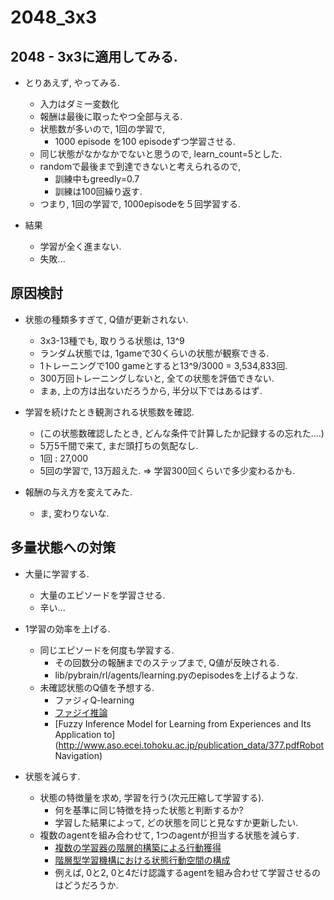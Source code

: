 2048_3x3
===========================

## 2048 - 3x3に適用してみる.
+ とりあえず, やってみる.
  + 入力はダミー変数化
  + 報酬は最後に取ったやつ全部与える.
  + 状態数が多いので, 1回の学習で,
    + 1000 episode を100 episodeずつ学習させる.
  + 同じ状態がなかなかでないと思うので, learn_count=5とした.
  + randomで最後まで到達できないと考えられるので,
    + 訓練中もgreedly=0.7
    + 訓練は100回繰り返す.
  + つまり, 1回の学習で, 1000episodeを５回学習する.

+ 結果
  + 学習が全く進まない.
  + 失敗...

## 原因検討
+ 状態の種類多すぎて, Q値が更新されない.
  + 3x3-13種でも, 取りうる状態は, 13^9
  + ランダム状態では, 1gameで30くらいの状態が観察できる.
  + 1トレーニングで100 gameとすると13^9/3000 = 3,534,833回.
  + 300万回トレーニングしないと, 全ての状態を評価できない.
  + まぁ, 上の方は出ないだろうから, 半分以下ではあるはず.

+ 学習を続けたとき観測される状態数を確認.
  + (この状態数確認したとき, どんな条件で計算したか記録するの忘れた....)
  + 5万5千間で来て, まだ頭打ちの気配なし.
  + 1回 : 27,000
  + 5回の学習で, 13万超えた.
    => 学習300回くらいで多少変わるかも.

+ 報酬の与え方を変えてみた.
  + ま, 変わりないな.


##  多量状態への対策
+ 大量に学習する.
  + 大量のエピソードを学習させる.
  + 辛い... 

+ 1学習の効率を上げる.
  + 同じエピソードを何度も学習する.
    + その回数分の報酬までのステップまで, Q値が反映される.
    + lib/pybrain/rl/agents/learning.pyのepisodesを上げるような.
  + 未確認状態のQ値を予想する.
    + ファジィQ-learning
    + [ファジイ推論](http://www.sist.ac.jp/~kanakubo/research/reasoning_kr/fuzzy.html)
    + [Fuzzy Inference Model for Learning from Experiences and Its Application to](http://www.aso.ecei.tohoku.ac.jp/publication_data/377.pdfRobot Navigation)

+ 状態を減らす.
  + 状態の特徴量を求め, 学習を行う(次元圧縮して学習する).
    + 何を基準に同じ特徴を持った状態と判断するか?
    + 学習した結果によって, どの状態を同じと見なすか更新したい. 
  + 複数のagentを組み合わせて, 1つのagentが担当する状態を減らす.
    + [複数の学習器の階層的構築による行動獲得](http://www.er.ams.eng.osaka-u.ac.jp/Paper/2000/Takahashi00d.pdf) 
    + [階層型学習機構における状態行動空間の構成](http://www.er.ams.eng.osaka-u.ac.jp/Paper/2003/Takahashi03a.pdf) 
    + 例えば, 0と2, 0と4だけ認識するagentを組み合わせて学習させるのはどうだろうか. 




